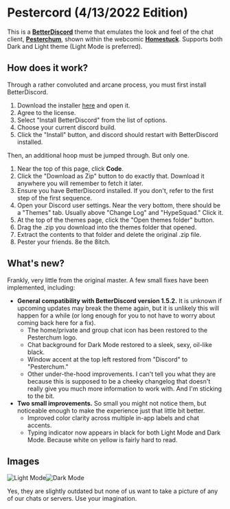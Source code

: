 
# Pestercord (4/13/2022 Edition)

This is a **[BetterDiscord](https://betterdiscord.app/)** theme that emulates the look and feel of the chat client, **[Pesterchum](https://mspaintadventures.fandom.com/wiki/Chat_client#Pesterchum)**, shown within the webcomic **[Homestuck](https://www.homestuck.com/)**. Supports both Dark and Light theme (Light Mode is preferred).

## How does it work?
Through a rather convoluted and arcane process, you must first install BetterDiscord.
1.  Download the installer [here](https://github.com/BetterDiscord/Installer/releases/latest)  and open it.
2.  Agree to the license.
3.  Select "Install BetterDiscord" from the list of options.
4.  Choose your current discord build.
5.  Click the "Install" button, and discord should restart with BetterDiscord installed.

Then, an additional hoop must be jumped through. But only one.

 1. Near the top of this page, click **Code**.
 2.  Click the "Download as Zip" button to do exactly that. Download it anywhere you will remember to fetch it later.
 3. Ensure you have BetterDiscord installed. If you don't, refer to the first step of the first sequence.
 4. Open your Discord user settings. Near the very bottom, there should be a "Themes" tab. Usually above "Change Log" and "HypeSquad." Click it.
 5. At the top of the themes page, click the "Open themes folder" button.
 6. Drag the .zip you download into the themes folder that opened. 
 7. Extract the contents to that folder and delete the original .zip file. 
 8. Pester your friends. 8e the 8itch.

## What's new? 
Frankly, very little from the original master. A few small fixes have been implemented, including:

 - **General compatibility with BetterDiscord version 1.5.2.** It is unknown if upcoming updates may break the theme again, but it is unlikely this will happen for a while (or long enough for you to not have to worry about coming back here for a fix).
	 - The home/private and group chat icon has been restored to the Pesterchum logo. 
	 - Chat background for Dark Mode restored to a sleek, sexy, oil-like black. 
	 - Window accent at the top left restored from "Discord" to "Pesterchum."
	 - Other under-the-hood improvements. I can't tell you what they are because this is supposed to be a cheeky changelog that doesn't really give you much more information to work with. And I'm sticking to the bit.
 - **Two small improvements.** So small you might not notice them, but noticeable enough to make the experience just that little bit better.
	 - Improved color clarity across multiple in-app labels and chat accents.
	 - Typing indicator now appears in black for both Light Mode and Dark Mode. Because white on yellow is fairly hard to read.

## Images

![Light Mode](https://i.imgur.com/lOD9hEJ.png)![Dark Mode](https://i.imgur.com/aK6gb6o.png)

Yes, they are slightly outdated but none of us want to take a picture of any of our chats or servers. Use your imagination.
